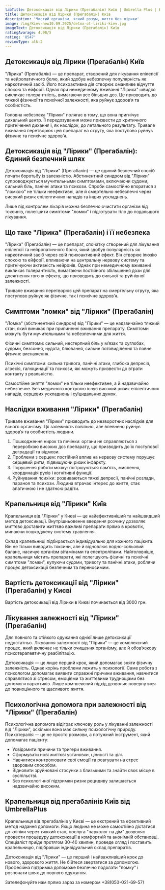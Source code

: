 ```yaml
---
tabTitle: Детоксикація від Лірики (Прегабалін) Київ | Umbrella Plus | Від 3000 грн
title: Детоксикація від Лірики (Прегабалін) Київ
description: 'Чистий організм, ясний розум, життя без лірики'
image: /img/Kiev-new10.09.2025/detox-ot-liriki-kiev.jpg
imageText: Детоксикація від Лірики (Прегабалін) Київ
ratingAvarage: 4.98/5
rating: '8547'
reviewType: alk-2
---
```


## Детоксикація від Лірики (Прегабалін) Київ

"Лірика" (Прегабалін) — це препарат, створений для лікування епілепсії та нейропатичного болю, який здобув небезпечну популярність як наркотичний засіб. Його психоактивна дія створює оманливе відчуття спокою та ейфорії. Однак при немедичному вживанні "Лірика" швидко викликає толерантність, вимагаючи все більших доз. Це призводить до тяжкої фізичної та психічної залежності, яка руйнує здоров’я та особистість.

Головна небезпека "Лірики" полягає в тому, що вона пригнічує дихальний центр. Її передозування може призвести до критичного пригнічення дихання і, як наслідок, до летального результату. Тривале вживання перетворює цей препарат на отруту, яка поступово руйнує фізичне та психічне здоров’я.

## Детоксикація від "Лірики" (Прегабалін): Єдиний безпечний шлях

Детоксикація від "Лірики" (Прегабалін) — це єдиний безпечний спосіб почати боротьбу із залежністю. Абстинентний синдром від "Лірики" супроводжується мучительными симптомами, включаючи судоми, сильний біль, панічні атаки та психози. Спроби самостійно впоратися з "ломкою" не тільки неефективні, але й смертельно небезпечні через високий ризик епілептичних нападів та інших ускладнень.

Лише під контролем лікарів можна безпечно очистити організм від токсинів, полегшити симптоми "ломки" і підготувати тіло до подальшого лікування.

## Що таке "Лірика" (Прегабалін) і її небезпека

"Лірика" (Прегабалін) — це препарат, спочатку створений для лікування епілепсії та нейропатичного болю, який здобув популярність як наркотичний засіб через свій психоактивний ефект. Він створює ілюзію спокою та ейфорії, впливаючи на центральну нервову систему та пригнічуючи активність нейронів. Однак при немедичному вживанні викликає толерантність, вимагаючи постійного збільшення дози для досягнення того ж ефекту, що призводить до сильної та руйнівної залежності.

Тривале вживання перетворює цей препарат на смертельну отруту, яка поступово руйнує як фізичне, так і психічне здоров’я.

## Симптоми "ломки" від "Лірики" (Прегабалін)

"Ломка" (абстинентний синдром) від "Лірики" — це надзвичайно тяжкий стан, який виникає при припиненні вживання препарату. Симптоми можуть бути мучительными та небезпечними для життя.

Фізичні симптоми: сильний, нестерпний біль у м’язах та суглобах, судоми, безсоння, нудота, блювання, сильне потовиділення та повне фізичне виснаження.

Психічні симптоми: сильна тривога, панічні атаки, глибока депресія, агресія, галюцинації та психози, які можуть призвести до втрати контакту з реальністю.

Самостійне зняття "ломки" не тільки неефективне, а й надзвичайно небезпечне. Без медичного контролю існує високий ризик епілептичних нападів, серцевих ускладнень і суїцидальних думок.

## Наслідки вживання "Лірики" (Прегабалін)

Тривале вживання "Лірики" призводить до незворотних наслідків для всього організму. Ця залежність повільно, але впевнено руйнує здоров’я та особистість людини.

1. Пошкодження нирок та печінки: органи не справляються з переробкою високих доз препарату, що призводить до їх поступової деградації та відмови.
2. Проблеми з серцем: постійний вплив на нервову систему порушує серцевий ритм, підвищуючи ризик інфаркту.
3. Порушення роботи мозку: погіршуються пам’ять, мислення, координація рухів і когнітивні функції.
4. Руйнування психіки: розвиваються тяжкі депресії, панічні розлади, параноя та психози. Людина втрачає інтерес до життя, стає апатичною і не здатною радіти.

## Крапельниця від "Лірики" Київ

Крапельниця від "Лірики" у Києві — це найефективніший та найшвидший метод детоксикації. Внутрішньовенне введення розчину дозволяє миттєво доставити життєво важливі препарати прямо в кровотік, минаючи пошкоджену систему травлення.

Склад крапельниці підбирається індивідуально для кожного пацієнта. Він не тільки виводить токсини, але й відновлює водно-сольовий баланс, насичує організм вітамінами та електролітами. Найголовніше, крапельниця містить препарати, які полегшують фізичні та психічні симптоми "ломки", купуючи судоми, тривогу та панічні атаки, роблячи процес детоксикації безпечним та переносимим.

## Вартість детоксикації від "Лірики" (Прегабалін) у Києві

Вартість детоксикації від Лірики в Києві починається від 3000 грн.

## Лікування залежності від "Лірики" (Прегабалін)

Для повного та стійкого одужання однієї лише детоксикації недостатньо. Лікування залежності від "Лірики" — це комплексний процес, який включає не тільки очищення організму, але й обов’язкову психотерапевтичну реабілітацію.

Детоксикація — це лише перший крок, який допомагає зняти фізичну залежність. Однак корінь проблеми лежить у психології. Саме робота з психологом допомагає виявити справжні причини вживання, навчитися справлятися зі стресом, емоціями та життєвими труднощами без допомоги наркотиків. Лише комплексний підхід дозволяє повернутися до повноцінного та щасливого життя.

## Психологічна допомога при залежності від "Лірики" (Прегабалін)

Психологічна допомога відіграє ключову роль у лікуванні залежності від "Лірики", оскільки вона має сильну психологічну природу. Психотерапія — це не просто розмови, а потужний інструмент, який допомагає пацієнту:

* Усвідомити причини та тригери вживання.
* Сформувати нові життєві установки, цінності та цілі.
* Навчитися контролювати свої емоції та реагувати на стрес здоровим способом.
* Відновити зруйновані стосунки з близькими та знайти своє місце в суспільстві.
* Без психологічної підтримки ризик рецидиву залишається надзвичайно високим.

## Крапельниця від прегабалінів Київ від UmbrellaPlus

Крапельниця від прегабалінів у Києві — це екстрений та ефективний метод надання допомоги. Якщо людина не може самостійно дістатися до клініки через тяжкий стан, послуга "нарколог на дім" дозволяє провести процедуру детоксикації в комфортній та анонімній обстановці. Спеціаліст приїде протягом 30-40 хвилин, проведе огляд і поставить крапельницю, підібравши індивідуальний склад препаратів.

Детоксикація від "Лірики" — це перший і найважливіший крок до нового, здорового життя. Не бійтеся звертатися за допомогою. Професійна підтримка допоможе безпечно подолати "ломку" і розпочати шлях до повного одужання.

Зателефонуйте нам прямо зараз за номером +38(050-021-69-57)
